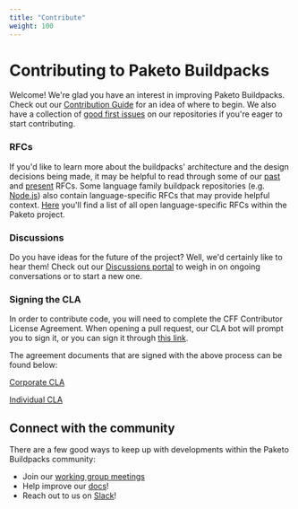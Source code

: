 ```yaml
---
title: "Contribute"
weight: 100
---
```


# Contributing to Paketo Buildpacks

Welcome! We're glad you have an interest in improving Paketo Buildpacks.
Check out our [Contribution
Guide](https://github.com/paketo-buildpacks/.github/blob/main/CONTRIBUTING.md)
for an idea of where to begin. We also have a collection of [good first
issues](https://github.com/search?q=org%3Apaketo-buildpacks+org%3Apaketo-community+label%3A%22good+first+issue%22+state%3Aopen&type=Issues)
on our repositories if you're eager to start contributing.

### RFCs

If you'd like to learn more about the buildpacks' architecture and the design
decisions being made, it may be helpful to read through some of our
[past](https://github.com/paketo-buildpacks/rfcs) and
[present](https://github.com/paketo-buildpacks/rfcs/pulls?q=is%3Apr+is%3Aopen)
RFCs. Some language family buildpack repositories (e.g.
[Node.js](https://github.com/paketo-buildpacks/nodejs/tree/main/rfcs)) also
contain language-specific RFCs that may provide helpful context.
[Here](https://github.com/search?q=org%3Apaketo-buildpacks+label%3Arfc&state=open&type=Issues)
you'll find a list of all open language-specific RFCs within the Paketo
project.

### Discussions

Do you have ideas for the future of the project? Well, we'd certainly like to
hear them! Check out our [Discussions
portal](https://github.com/paketo-buildpacks/feedback/discussions) to weigh in
on ongoing conversations or to start a new one.

### Signing the CLA
In order to contribute code, you will need to complete the CFF Contributor
License Agreement. When opening a pull request, our CLA bot will prompt you to
sign it, or you can sign it through [this
link](https://api.easycla.lfx.linuxfoundation.org/v2/repository-provider/github/sign/8943302/246858804/40/#/?version=1).

The agreement documents that are signed with the above process can be found below:

[Corporate CLA](/ccla.pdf)

[Individual CLA](/icla.pdf)


## Connect with the community
There are a few good ways to keep up with developments within the Paketo
Buildpacks community:
- Join our [working group
  meetings](https://github.com/paketo-buildpacks/community#working-group-meetings)
- Help improve our [docs](https://github.com/paketo-buildpacks/paketo-website/issues)!
- Reach out to us on [Slack](https://slack.paketo.io)!
